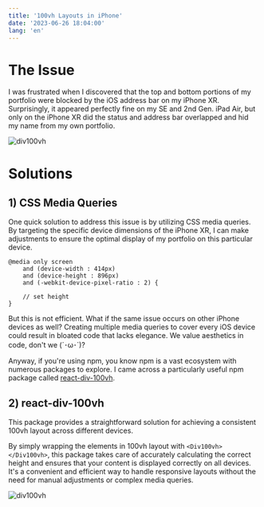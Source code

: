```yaml
---
title: '100vh Layouts in iPhone'
date: '2023-06-26 18:04:00'
lang: 'en'
---
```


# The Issue

I was frustrated when I discovered that the top and bottom portions of my portfolio
were blocked by the iOS address bar on my iPhone XR. Surprisingly, it appeared perfectly
fine on my SE and 2nd Gen. iPad Air, but only on the iPhone XR did the status and address bar
overlapped and hid my name from my own portfolio.

![div100vh](/images/div100vh-1.webp)

# Solutions

## 1) CSS Media Queries

One quick solution to address this issue is by utilizing CSS media queries.
By targeting the specific device dimensions of the iPhone XR, I can make adjustments to
ensure the optimal display of my portfolio on this particular device.

```text
@media only screen
    and (device-width : 414px)
    and (device-height : 896px)
    and (-webkit-device-pixel-ratio : 2) {

    // set height
}
```

But this is not efficient. What if the same issue occurs on other iPhone devices as well?
Creating multiple media queries to cover every iOS device could result in bloated code
that lacks elegance. We value aesthetics in code, don't we (´･ω･`)?

Anyway, if you're using npm, you know npm is a vast ecosystem with numerous
packages to explore. I came across a particularly useful npm package called [react-div-100vh](https://www.npmjs.com/package/react-div-100vh).

## 2) react-div-100vh

This package provides a straightforward solution for achieving a consistent 100vh layout across different devices.

By simply wrapping the elements in 100vh layout with `<Div100vh></Div100vh>`, this package
takes care of accurately calculating the correct height and ensures that your content is displayed
correctly on all devices. It's a convenient and efficient way to handle responsive layouts
without the need for manual adjustments or complex media queries.

![div100vh](/images/div100vh-2.webp)
